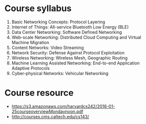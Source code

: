 # Course syllabus 

1. Basic Networking Concepts: Protocol Layering
2. Internet of Things: All-service Bluetooth Low Energy (BLE)
3. Data Center Networking: Software Defined Networking
4. Web-scale Networking: Distributed Cloud Computing and Virtual Machine Migration
5. Content Networks: Video Streaming
6. Network Security: Defense Against Protocol Exploitation
7. Wireless Networking: Wireless Mesh, Geographic Routing
8. Machine Learning Assisted Networking: End-to-end Application Adaptive Protocols
9. Cyber-physical Networks: Vehicular Networking





# Course resource 
+ https://s3.amazonaws.com/harvardcs242/2016-01-25courseoverviewMondaynoon.pdf
+ http://courses.cms.caltech.edu/cs143/